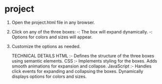 # project
1. Open the project.html file in any browser.
2. Click on any of the three boxes:
-: The box will expand dynamically.
-: Options for colors and sizes will appear.
3. Customize the options as needed.

   TECHNICAL DETAILS
HTML
:- Defines the structure of the three boxes using semantic elements.
CSS
:- Implements styling for the boxes.
Adds smooth animations for expansion and collapse.
JavaScript
:- Handles click events for expanding and collapsing the boxes.
Dynamically displays options for colors and sizes.   
